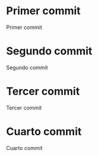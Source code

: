 # Primer commit
Primer commit

# Segundo commit
Segundo commit

# Tercer commit
Tercer commit

# Cuarto commit
Cuarto commit